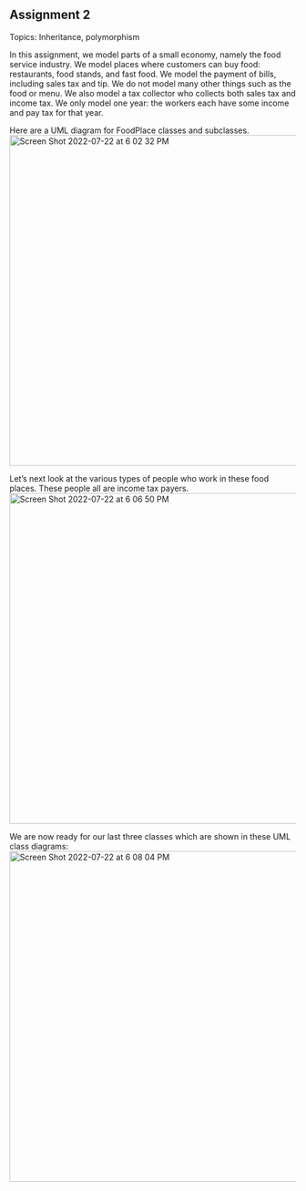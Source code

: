 ## Assignment 2

Topics: Inheritance, polymorphism

In this assignment, we model parts of a small economy, namely the food service industry. We model places where customers can buy food: restaurants, food stands, and fast food. We model the payment of bills, including sales tax and tip. We do not model many other things such as the food or menu. We also model a tax collector who
collects both sales tax and income tax. We only model one year: the workers each have some income and pay tax for that year. 

Here are a UML diagram for FoodPlace classes and subclasses.
<img width="581" alt="Screen Shot 2022-07-22 at 6 02 32 PM" src="https://user-images.githubusercontent.com/82058067/180574432-b3ac79de-6cb8-4f45-a027-d96e3fbdf20e.png">

Let’s next look at the various types of people who work in these food places. These people all are income tax payers.
<img width="581" alt="Screen Shot 2022-07-22 at 6 06 50 PM" src="https://user-images.githubusercontent.com/82058067/180574791-7a43d848-9833-45ca-bb60-04ec44d4c61a.png">

We are now ready for our last three classes which are shown in these UML class diagrams:
<img width="581" alt="Screen Shot 2022-07-22 at 6 08 04 PM" src="https://user-images.githubusercontent.com/82058067/180574888-2a3be892-71e5-4d58-a449-ca665e7c2b35.png">
